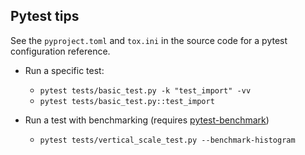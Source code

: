 ## Pytest tips
See the `pyproject.toml` and `tox.ini` in the source code for a pytest configuration
reference.

- Run a specific test:
    * `pytest tests/basic_test.py -k "test_import" -vv`
    * `pytest tests/basic_test.py::test_import`

- Run a test with benchmarking (requires [pytest-benchmark](https://pypi.org/project/pytest-benchmark/))
    * `pytest tests/vertical_scale_test.py --benchmark-histogram`
